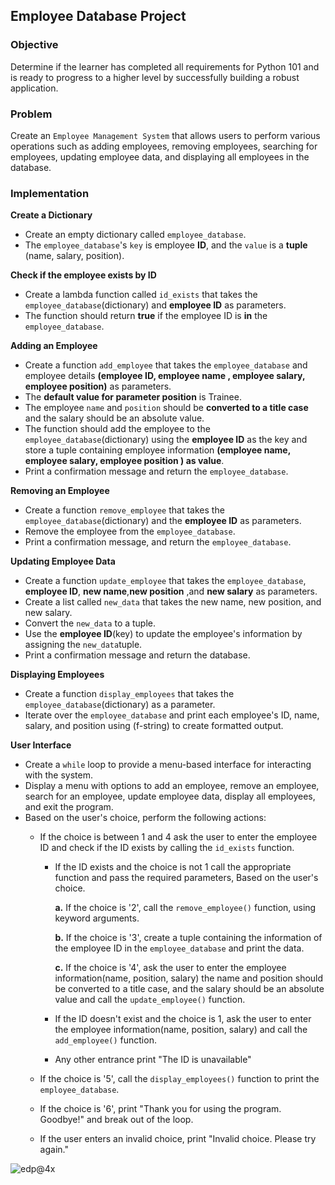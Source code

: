 ## Employee Database Project

### Objective 
Determine if the learner has completed all requirements for Python 101 and is ready to progress to a higher level by successfully building a robust application.
### Problem
Create an `Employee Management System` that allows users to perform various operations such as adding employees, removing employees, searching for employees, updating employee data, and displaying all employees in the database.
### Implementation
**Create a Dictionary** 
- Create an empty dictionary called `employee_database`.
- The `employee_database`'s `key` is employee **ID**, and the `value` is a **tuple** (name, salary, position).
     
**Check if the employee exists by ID**
- Create a lambda function called `id_exists` that takes the `employee_database`(dictionary) and **employee ID** as parameters.
- The function should return **true** if the employee ID is **in** the `employee_database`.  

**Adding an Employee**
- Create a function `add_employee` that takes the `employee_database` and employee details **(employee ID, employee name , employee salary, employee position)** as parameters.
- The **default value for parameter position** is Trainee.
- The employee `name` and `position` should be **converted to a title case** and the salary should be an absolute value.
- The function should add the employee to the `employee_database`(dictionary) using the **employee ID** as the key and store a tuple containing employee information **(employee name, employee salary, employee position ) as value**.
- Print a confirmation message and return the `employee_database`.

**Removing an Employee**
- Create a function `remove_employee` that takes the `employee_database`(dictionary) and the **employee ID** as parameters.
- Remove the employee from the `employee_database`.
- Print a confirmation message, and return the `employee_database`.
        
**Updating Employee Data**
- Create a function `update_employee` that takes the `employee_database`, **employee ID**, **new name**,**new position** ,and **new salary** as parameters.
- Create a list called `new_data` that takes the new name, new position, and new salary.
- Convert the `new_data` to a tuple.
- Use the **employee ID**(key) to update the employee's information by assigning the `new_data`tuple.
- Print a confirmation message and return the database.
  
**Displaying Employees**
- Create a function `display_employees` that takes the `employee_database`(dictionary) as a parameter.
- Iterate over the `employee_database` and print each employee's ID, name, salary, and position using (f-string) to create formatted output.
     
**User Interface**
- Create a `while` loop to provide a menu-based interface for interacting with the system.
- Display a menu with options to add an employee, remove an employee, search for an employee, update employee data, display all employees, and exit the program.  
- Based on the user's choice, perform the following actions:
     - If the choice is between 1 and 4 ask the user to enter the employee ID and check if the ID exists by calling the `id_exists` function.
          - If the ID exists and the choice is not 1 call the appropriate function and pass the required parameters, Based on the user's choice.
            
               **a.** If the choice is '2', call the `remove_employee()` function, using keyword arguments.
            
               **b.** If the choice is '3', create a tuple containing the information of the employee ID in the `employee_database` and print the data.
            
               **c.** If the choice is '4', ask the user to enter the employee information(name, position, salary) the name and position should be converted to a title case, and the salary should be an absolute value and call the `update_employee()` function.
     
          - If the ID doesn't exist and the choice is 1, ask the user to enter the employee information(name, position, salary) and call the `add_employee()` function.
       
          - Any other entrance print "The ID is unavailable"

     - If the choice is '5', call the `display_employees()` function to print the `employee_database`.
     - If the choice is '6', print "Thank you for using the program. Goodbye!" and break out of the loop.
     - If the user enters an invalid choice, print "Invalid choice. Please try again."
 
  

![edp@4x](https://github.com/SAFCSP-Team/employee-database-project/assets/148013077/079a21ac-9c73-4e93-bb7a-081a7c666cb9)
